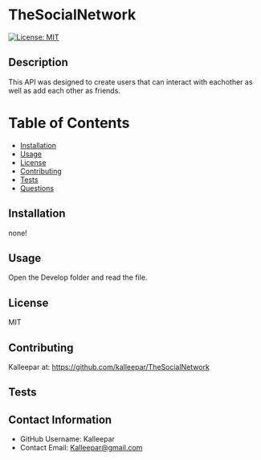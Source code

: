 # TheSocialNetwork

[![License: MIT](https://img.shields.io/badge/License-MIT-yellow.svg)](https://opensource.org/licenses/MIT)

## Description
This API was designed to create users that can interact with eachother as well as add each other as friends.

# Table of Contents 
* [Installation](##-Installation)
* [Usage](##-Usage)
* [License](##-Installation)
* [Contributing](##-Contributing)
* [Tests](##-Tests)
* [Questions](##-Contact-Information)
  
## Installation
none!

## Usage
Open the Develop folder and read the file.

## License 
MIT

## Contributing 
Kalleepar at:
https://github.com/kalleepar/TheSocialNetwork

## Tests


## Contact Information 
* GitHub Username: Kalleepar
* Contact Email: Kalleepar@gmail.com